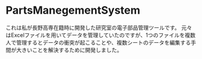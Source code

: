 # PartsManegementSystem
これは私が長野高専在籍時に開発した研究室の電子部品管理ツールです。
元々はExcelファイルを用いてデータを管理していたのですが、1つのファイルを複数人で管理するとデータの衝突が起こることや、複数シートのデータを編集する手間が大きいことを解決するために開発しました。
